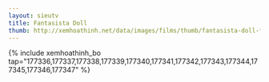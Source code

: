 ```yaml
---
layout: sieutv
title: Fantasista Doll
thumb: http://xemhoathinh.net/data/images/films/thumb/fantasista-doll-fantasista-doll-2013.jpg
---
```

{% include xemhoathinh_bo tap="177336,177337,177338,177339,177340,177341,177342,177343,177344,177345,177346,177347" %} 
